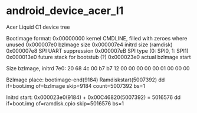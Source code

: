 android_device_acer_I1
======================

Acer Liquid C1 device tree

Bootimage format:
0x00000000 kernel CMDLINE, filled with zeroes where unused
0x000007e0 bzImage size
0x000007e4 initrd size (ramdisk)
0x000007e8 SPI UART suppression
0x000007eB SPI type (0: SPI0, 1: SPI1)
0x000013e0 future stack for bootstub (?)
0x000023e0 actual bzImage start

Size bzImage, initrd
7e0: 20 68 4c 00 b7 b7 12 00  00 00 00 00 01 00 00 00

BzImage place: bootimage-end(9184) <bzImage> Ramdiskstart(5007392)
dd if=boot.img of=bzImage skip=9184 count=5007392 bs=1

Initrd start:  0x000023e0(9184) + 0x00C46820(5007392) = 5016576
dd if=boot.img of=ramdisk.cpio skip=5016576 bs=1
